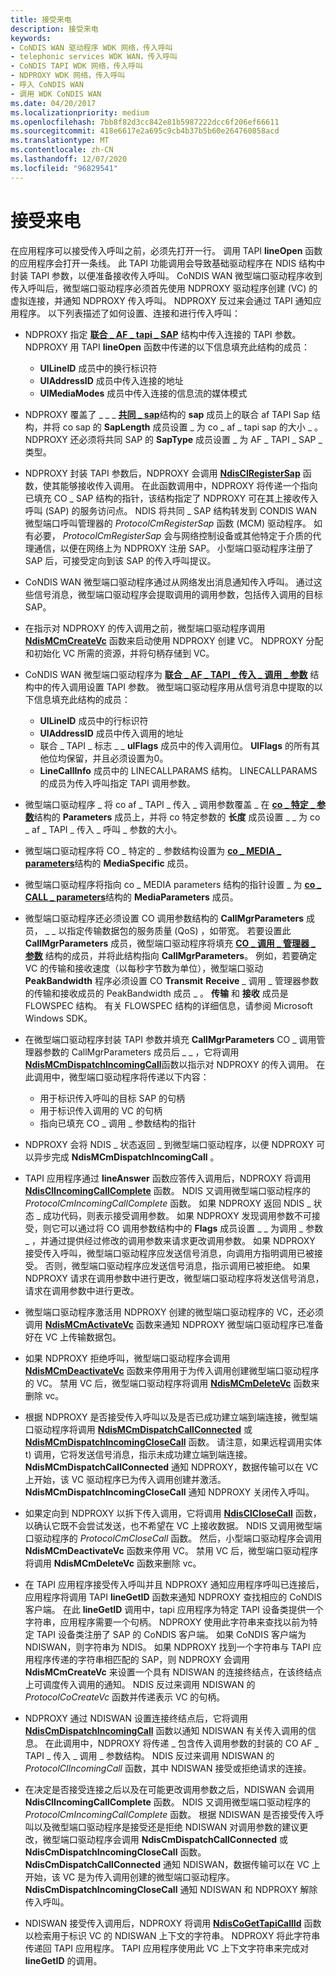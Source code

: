 ```yaml
---
title: 接受来电
description: 接受来电
keywords:
- CoNDIS WAN 驱动程序 WDK 网络，传入呼叫
- telephonic services WDK WAN，传入呼叫
- CoNDIS TAPI WDK 网络，传入呼叫
- NDPROXY WDK 网络，传入呼叫
- 呼入 CoNDIS WAN
- 调用 WDK CoNDIS WAN
ms.date: 04/20/2017
ms.localizationpriority: medium
ms.openlocfilehash: 7bb8f82d3cc842e81b5987222dcc6f206ef66611
ms.sourcegitcommit: 418e6617e2a695c9cb4b37b5b60e264760858acd
ms.translationtype: MT
ms.contentlocale: zh-CN
ms.lasthandoff: 12/07/2020
ms.locfileid: "96829541"
---
```

# <a name="accepting-incoming-calls"></a>接受来电





在应用程序可以接受传入呼叫之前，必须先打开一行。 调用 TAPI **lineOpen** 函数的应用程序会打开一条线。 此 TAPI 功能调用会导致基础驱动程序在 NDIS 结构中封装 TAPI 参数，以便准备接收传入呼叫。 CoNDIS WAN 微型端口驱动程序收到传入呼叫后，微型端口驱动程序必须首先使用 NDPROXY 驱动程序创建 (VC) 的虚拟连接，并通知 NDPROXY 传入呼叫。 NDPROXY 反过来会通过 TAPI 通知应用程序。 以下列表描述了如何设置、连接和进行传入呼叫：

-   NDPROXY 指定 [**联合 \_ AF \_ tapi \_ SAP**](/previous-versions/windows/hardware/network/ff545376(v=vs.85)) 结构中传入连接的 TAPI 参数。 NDPROXY 用 TAPI **lineOpen** 函数中传递的以下信息填充此结构的成员：
    -   **UlLineID** 成员中的换行标识符
    -   **UlAddressID** 成员中传入连接的地址
    -   **UlMediaModes** 成员中传入连接的信息流的媒体模式
-   NDPROXY 覆盖了 \_ \_ \_ [**共同 \_ sap**](/previous-versions/windows/hardware/network/ff545392(v=vs.85))结构的 **sap** 成员上的联合 af TAPI Sap 结构，并将 co sap 的 **SapLength** 成员设置 \_ 为 co \_ af \_ tapi sap 的大小 \_ 。 NDPROXY 还必须将共同 SAP 的 **SapType** 成员设置 \_ 为 AF \_ TAPI \_ SAP \_ 类型。

-   NDPROXY 封装 TAPI 参数后，NDPROXY 会调用 [**NdisClRegisterSap**](/windows-hardware/drivers/ddi/ndis/nf-ndis-ndisclregistersap) 函数，使其能够接收传入调用。 在此函数调用中，NDPROXY 将传递一个指向已填充 CO \_ SAP 结构的指针，该结构指定了 NDPROXY 可在其上接收传入呼叫 (SAP) 的服务访问点。 NDIS 将共同 \_ SAP 结构转发到 CONDIS WAN 微型端口呼叫管理器的 *ProtocolCmRegisterSap* 函数 (MCM) 驱动程序。 如有必要， *ProtocolCmRegisterSap* 会与网络控制设备或其他特定于介质的代理通信，以便在网络上为 NDPROXY 注册 SAP。 小型端口驱动程序注册了 SAP 后，可接受定向到该 SAP 的传入呼叫提议。

-   CoNDIS WAN 微型端口驱动程序通过从网络发出消息通知传入呼叫。 通过这些信号消息，微型端口驱动程序会提取调用的调用参数，包括传入调用的目标 SAP。

-   在指示对 NDPROXY 的传入调用之前，微型端口驱动程序调用 [**NdisMCmCreateVc**](/windows-hardware/drivers/ddi/ndis/nf-ndis-ndismcmcreatevc) 函数来启动使用 NDPROXY 创建 VC。 NDPROXY 分配和初始化 VC 所需的资源，并将句柄存储到 VC。

-   CoNDIS WAN 微型端口驱动程序为 [**联合 \_ AF \_ TAPI \_ 传入 \_ 调用 \_ 参数**](/previous-versions/windows/hardware/network/ff545372(v=vs.85)) 结构中的传入调用设置 TAPI 参数。 微型端口驱动程序用从信号消息中提取的以下信息填充此结构的成员：
    -   **UlLineID** 成员中的行标识符
    -   **UlAddressID** 成员中传入调用的地址
    -   联合 \_ TAPI \_ 标志 \_ \_ **ulFlags** 成员中的传入调用位。 **UlFlags** 的所有其他位均保留，并且必须设置为0。
    -   **LineCallInfo** 成员中的 LINECALLPARAMS 结构。 LINECALLPARAMS 的成员为传入呼叫指定 TAPI 调用参数。
-   微型端口驱动程序 \_ 将 co af \_ TAPI \_ 传入 \_ 调用参数覆盖 \_ 在 [**co \_ 特定 \_ 参数**](/previous-versions/windows/hardware/network/ff545396(v=vs.85))结构的 **Parameters** 成员上，并将 co 特定参数的 **长度** 成员设置 \_ \_ 为 co \_ af \_ TAPI \_ 传入 \_ 呼叫 \_ 参数的大小。

-   微型端口驱动程序将 CO \_ 特定的 \_ 参数结构设置为 [**co \_ MEDIA \_ parameters**](/previous-versions/windows/hardware/network/ff545388(v=vs.85))结构的 **MediaSpecific** 成员。

-   微型端口驱动程序将指向 co \_ MEDIA parameters 结构的指针设置 \_ 为 [**co \_ CALL \_ parameters**](/previous-versions/windows/hardware/network/ff545384(v=vs.85))结构的 **MediaParameters** 成员。

-   微型端口驱动程序还必须设置 CO 调用参数结构的 **CallMgrParameters** 成员， \_ \_ 以指定传输数据包的服务质量 (QoS) ，如带宽。 若要设置此 **CallMgrParameters** 成员，微型端口驱动程序将填充 [**CO \_ 调用 \_ 管理器 \_ 参数**](/previous-versions/windows/hardware/network/ff545381(v=vs.85)) 结构的成员，并将此结构指向 **CallMgrParameters**。 例如，若要确定 VC 的传输和接收速度（以每秒字节数为单位），微型端口驱动 **PeakBandwidth** 程序必须设置 CO **Transmit** **Receive** \_ 调用 \_ 管理器参数的传输和接收成员的 PeakBandwidth 成员 \_ 。 **传输** 和 **接收** 成员是 FLOWSPEC 结构。 有关 FLOWSPEC 结构的详细信息，请参阅 Microsoft Windows SDK。

-   在微型端口驱动程序封装 TAPI 参数并填充 **CallMgrParameters** CO \_ 调用管理器参数的 CallMgrParameters 成员后 \_ \_ ，它将调用 [**NdisMCmDispatchIncomingCall**](/windows-hardware/drivers/ddi/ndis/nf-ndis-ndismcmdispatchincomingcall)函数以指示对 NDPROXY 的传入调用。 在此调用中，微型端口驱动程序将传递以下内容：
    -   用于标识传入呼叫的目标 SAP 的句柄
    -   用于标识传入调用的 VC 的句柄
    -   指向已填充 CO \_ 调用 \_ 参数结构的指针
-   NDPROXY 会将 NDIS \_ 状态返回 \_ 到微型端口驱动程序，以便 NDPROXY 可以异步完成 **NdisMCmDispatchIncomingCall** 。

-   TAPI 应用程序通过 **lineAnswer** 函数应答传入调用后，NDPROXY 将调用 [**NdisClIncomingCallComplete**](/windows-hardware/drivers/ddi/ndis/nf-ndis-ndisclincomingcallcomplete) 函数。 NDIS 又调用微型端口驱动程序的 *ProtocolCmIncomingCallComplete* 函数。 如果 NDPROXY 返回 NDIS \_ 状态 \_ 成功代码，则表示接受调用参数。 如果 NDPROXY 发现调用参数不可接受，则它可以通过将 CO 调用参数结构中的 **Flags** 成员设置 \_ \_ 为调用 \_ 参数 \_ ，并通过提供经过修改的调用参数来请求更改调用参数。 如果 NDPROXY 接受传入呼叫，微型端口驱动程序应发送信号消息，向调用方指明调用已被接受。 否则，微型端口驱动程序应发送信号消息，指示调用已被拒绝。 如果 NDPROXY 请求在调用参数中进行更改，微型端口驱动程序将发送信号消息，请求在调用参数中进行更改。

-   微型端口驱动程序激活用 NDPROXY 创建的微型端口驱动程序的 VC，还必须调用 [**NdisMCmActivateVc**](/windows-hardware/drivers/ddi/ndis/nf-ndis-ndismcmactivatevc) 函数来通知 NDPROXY 微型端口驱动程序已准备好在 VC 上传输数据包。

-   如果 NDPROXY 拒绝呼叫，微型端口驱动程序会调用 [**NdisMCmDeactivateVc**](/windows-hardware/drivers/ddi/ndis/nf-ndis-ndismcmdeactivatevc) 函数来停用用于为传入调用创建微型端口驱动程序的 VC。 禁用 VC 后，微型端口驱动程序将调用 [**NdisMCmDeleteVc**](/windows-hardware/drivers/ddi/ndis/nf-ndis-ndismcmdeletevc) 函数来删除 vc。

-   根据 NDPROXY 是否接受传入呼叫以及是否已成功建立端到端连接，微型端口驱动程序将调用 [**NdisMCmDispatchCallConnected**](/windows-hardware/drivers/ddi/ndis/nf-ndis-ndismcmdispatchcallconnected) 或 [**NdisMCmDispatchIncomingCloseCall**](/windows-hardware/drivers/ddi/ndis/nf-ndis-ndismcmdispatchincomingclosecall) 函数。 请注意，如果远程调用实体 t) 调用，它将发送信号消息，指示未成功建立端到端连接。 **NdisMCmDispatchCallConnected** 通知 NDPROXY，数据传输可以在 VC 上开始，该 VC 驱动程序已为传入调用创建并激活。 **NdisMCmDispatchIncomingCloseCall** 通知 NDPROXY 关闭传入呼叫。

-   如果定向到 NDPROXY 以拆下传入调用，它将调用 [**NdisClCloseCall**](/windows-hardware/drivers/ddi/ndis/nf-ndis-ndisclclosecall) 函数，以确认它既不会尝试发送，也不希望在 VC 上接收数据。 NDIS 又调用微型端口驱动程序的 *ProtocolCmCloseCall* 函数。 然后，小型端口驱动程序会调用 **NdisMCmDeactivateVc** 函数来停用 VC。 禁用 VC 后，微型端口驱动程序将调用 **NdisMCmDeleteVc** 函数来删除 vc。

-   在 TAPI 应用程序接受传入呼叫并且 NDPROXY 通知应用程序呼叫已连接后，应用程序将调用 TAPI **lineGetID** 函数来通知 NDPROXY 查找相应的 CoNDIS 客户端。 在此 **lineGetID** 调用中，tapi 应用程序为特定 TAPI 设备类提供一个字符串，应用程序需要一个句柄。 NDPROXY 使用此字符串来查找以前为特定 TAPI 设备类注册了 SAP 的 CoNDIS 客户端。 如果 CoNDIS 客户端为 NDISWAN，则字符串为 NDIS。 如果 NDPROXY 找到一个字符串与 TAPI 应用程序传递的字符串相匹配的 SAP，则 NDPROXY 会调用 **NdisMCmCreateVc** 来设置一个具有 NDISWAN 的连接终结点，在该终结点上可调度传入调用的通知。 NDIS 反过来调用 NDISWAN 的 *ProtocolCoCreateVc* 函数并传递表示 VC 的句柄。

-   NDPROXY 通过 NDISWAN 设置连接终结点后，它将调用 [**NdisCmDispatchIncomingCall**](/windows-hardware/drivers/ddi/ndis/nf-ndis-ndiscmdispatchincomingcall) 函数以通知 NDISWAN 有关传入调用的信息。 在此调用中，NDPROXY 将传递 \_ 包含传入调用参数的封装的 CO AF \_ TAPI \_ 传入 \_ 调用 \_ 参数结构。 NDIS 反过来调用 NDISWAN 的 *ProtocolClIncomingCall* 函数，其中 NDISWAN 接受或拒绝请求的连接。

-   在决定是否接受连接之后以及在可能更改调用参数之后，NDISWAN 会调用 **NdisClIncomingCallComplete** 函数。 NDIS 又调用微型端口驱动程序的 *ProtocolCmIncomingCallComplete* 函数。 根据 NDISWAN 是否接受传入呼叫以及微型端口驱动程序是接受还是拒绝 NDISWAN 对调用参数的建议更改，微型端口驱动程序会调用 **NdisCmDispatchCallConnected** 或 **NdisCmDispatchIncomingCloseCall** 函数。 **NdisCmDispatchCallConnected** 通知 NDISWAN，数据传输可以在 VC 上开始，该 VC 是为传入调用创建的微型端口驱动程序。 **NdisCmDispatchIncomingCloseCall** 通知 NDISWAN 和 NDPROXY 解除传入呼叫。

-   NDISWAN 接受传入调用后，NDPROXY 将调用 [**NdisCoGetTapiCallId**](/windows-hardware/drivers/ddi/ndis/nf-ndis-ndiscogettapicallid) 函数以检索用于标识 VC 的 NDISWAN 上下文的字符串。 NDPROXY 将此字符串传递回 TAPI 应用程序。 TAPI 应用程序使用此 VC 上下文字符串来完成对 **lineGetID** 的调用。

 

